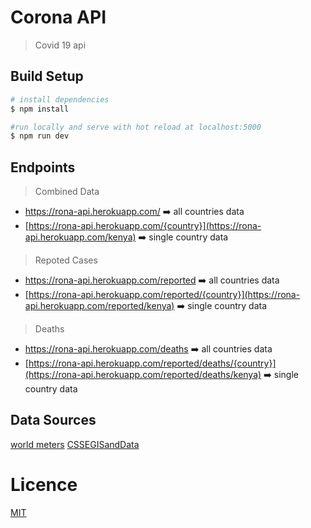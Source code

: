 # Corona API 
> Covid 19 api 

## Build Setup

```bash
# install dependencies
$ npm install

#run locally and serve with hot reload at localhost:5000
$ npm run dev

```

## Endpoints
> Combined Data
* https://rona-api.herokuapp.com/ ➡️ all countries data
* [https://rona-api.herokuapp.com/{country}](https://rona-api.herokuapp.com/kenya) ➡️ single country data

> Repoted Cases
* https://rona-api.herokuapp.com/reported ➡️ all countries data
* [https://rona-api.herokuapp.com/reported/{country}](https://rona-api.herokuapp.com/reported/kenya) ➡️ single country data

> Deaths
* https://rona-api.herokuapp.com/deaths ➡️ all countries data
* [https://rona-api.herokuapp.com/reported/deaths/{country}](https://rona-api.herokuapp.com/reported/deaths/kenya) ➡️ single country data


## Data Sources
[world meters](https://https://www.worldometers.info/coronavirus/)
[CSSEGISandData](https://github.com/CSSEGISandData/COVID-19/tree/master/csse_covid_19_data)






# Licence
[MIT](https://github.com/Opensource-254/corona-api/blob/master/LICENSE)

